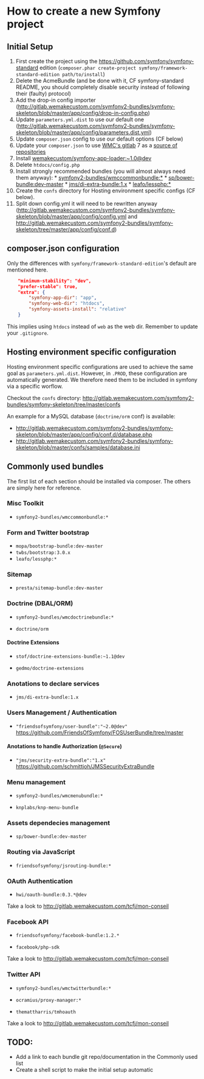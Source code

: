 # How to create a new Symfony project

## Initial Setup

  1. First create the project using the
     https://github.com/symfony/symfony-standard edition (`composer.phar
     create-project symfony/framework-standard-edition path/to/install`)
  2. Delete the AcmeBundle (and be done with it, CF symfony-standard README, you should completely disable security instead of following their (faulty) protocol)
  3. Add the drop-in config importer (http://gitlab.wemakecustom.com/symfony2-bundles/symfony-skeleton/blob/master/app/config/drop-in-config.php)
  4. Update `parameters.yml.dist` to use our default one (http://gitlab.wemakecustom.com/symfony2-bundles/symfony-skeleton/blob/master/app/config/parameters.dist.yml)
  5. Update `composer.json` config to use our default options (CF below)
  6. Update your `composer.json` to use [WMC's gitlab](http://gitlab-composer.stage.wemakecustom.com/)
  7  as a [source of repositories](https://github.com/wemakecustom/gitlab-composer)
  8. Install [wemakecustom/symfony-app-loader:~1.0@dev](https://github.com/wemakecustom/symfony-app-loader)
  9. Delete `htdocs/config.php`
  10. Install strongly recommended bundles (you will almost always need them anyway):
     * [symfony2-bundles/wmccommonbundle:*](http://gitlab.wemakecustom.com/symfony2-bundles/wmccommonbundle)
     * [sp/bower-bundle:dev-master](https://github.com/Spea/SpBowerBundle)
     * [jms/di-extra-bundle:1.x](https://github.com/schmittjoh/JMSDiExtraBundle)
     * [leafo/lessphp:*](https://github.com/leafo/lessphp)
  11. Create the `confs` directory for Hosting environment specific configs (CF below).
  12. Split down config.yml it will need to be rewritten anyway (http://gitlab.wemakecustom.com/symfony2-bundles/symfony-skeleton/blob/master/app/config/config.yml and http://gitlab.wemakecustom.com/symfony2-bundles/symfony-skeleton/tree/master/app/config/conf.d)

## composer.json configuration

Only the differences with `symfony/framework-standard-edition`'s default are
mentioned here.

```json
    "minimum-stability": "dev",
    "prefer-stable": true,
    "extra": {
        "symfony-app-dir": "app",
        "symfony-web-dir": "htdocs",
        "symfony-assets-install": "relative"
    }
```

This implies using `htdocs` instead of `web` as the web dir. Remember to update
your `.gitignore`.

## Hosting environment specific configuration

Hosting environment specific configurations are used to achieve the same goal as
`parameters.yml.dist`. However, in `.PROD`, these configuration are
automatically generated. We therefore need them to be included in symfony via a
specific worflow.

Checkout the `confs` directory: http://gitlab.wemakecustom.com/symfony2-bundles/symfony-skeleton/tree/master/confs

An example for a MySQL database (`doctrine/orm` conf) is available:

  * http://gitlab.wemakecustom.com/symfony2-bundles/symfony-skeleton/blob/master/app/config/conf.d/database.php
  * http://gitlab.wemakecustom.com/symfony2-bundles/symfony-skeleton/blob/master/confs/samples/database.ini

## Commonly used bundles

The first list of each section should be installed via composer. The others are
simply here for reference.

### Misc Toolkit

  * `symfony2-bundles/wmccommonbundle:*`

### Form and Twitter bootstrap

  * `mopa/bootstrap-bundle:dev-master`
  * `twbs/bootstrap:3.0.x`
  * `leafo/lessphp:*`

### Sitemap

  * `presta/sitemap-bundle:dev-master`

### Doctrine (DBAL/ORM)

  * `symfony2-bundles/wmcdoctrinebundle:*`

  * `doctrine/orm`

#### Doctrine Extensions

  * `stof/doctrine-extensions-bundle:~1.1@dev`

  * `gedmo/doctrine-extensions`

### Anotations to declare services

  * `jms/di-extra-bundle:1.x`

### Users Management / Authentication

  * `"friendsofsymfony/user-bundle":"~2.0@dev"` https://github.com/FriendsOfSymfony/FOSUserBundle/tree/master

#### Anotations to handle Authorization (`@Secure`)

  * `"jms/security-extra-bundle":"1.x"` https://github.com/schmittjoh/JMSSecurityExtraBundle

### Menu management

  * `symfony2-bundles/wmcmenubundle:*`

  * `knplabs/knp-menu-bundle`

### Assets dependecies management

  * `sp/bower-bundle:dev-master`

### Routing via JavaScript

  * `friendsofsymfony/jsrouting-bundle:*`

### OAuth Authentication

  * `hwi/oauth-bundle:0.3.*@dev`

Take a look to http://gitlab.wemakecustom.com/tcfj/mon-conseil

### Facebook API

  * `friendsofsymfony/facebook-bundle:1.2.*`

  * `facebook/php-sdk`

Take a look to http://gitlab.wemakecustom.com/tcfj/mon-conseil

### Twitter API

  * `symfony2-bundles/wmctwitterbundle:*`
  * `ocramius/proxy-manager:*`

  * `themattharris/tmhoauth`

Take a look to http://gitlab.wemakecustom.com/tcfj/mon-conseil

## TODO:

  * Add a link to each bundle git repo/documentation in the Commonly used list
  * Create a shell script to make the initial setup automatic

